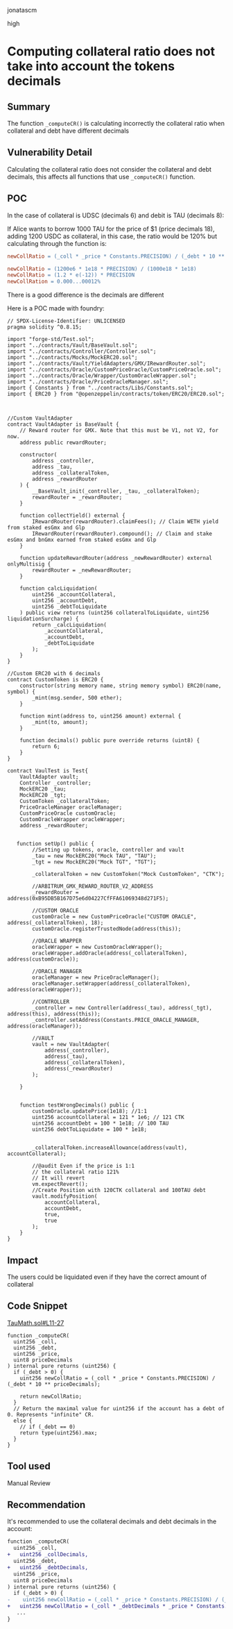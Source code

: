 jonatascm

high

# Computing collateral ratio does not take into account the tokens decimals

## Summary

The function `_computeCR()` is calculating incorrectly the collateral ratio when collateral and debt have different decimals

## Vulnerability Detail

Calculating the collateral ratio does not consider the collateral and debt decimals, this affects all functions that use `_computeCR()` function.

## POC

In the case of collateral is UDSC (decimals 6) and debit is TAU (decimals 8):

If Alice wants to borrow 1000 TAU for the price of $1 (price decimals 18), adding 1200 USDC as collateral, in this case, the ratio would be 120% but calculating through the function is:

```makefile
newCollRatio = (_coll * _price * Constants.PRECISION) / (_debt * 10 ** priceDecimals);

newCollRatio = (1200e6 * 1e18 * PRECISION) / (1000e18 * 1e18)
newCollRatio = (1.2 * e(-12)) * PRECISION
newCollRation = 0.000...00012%
```

There is a good difference is the decimals are different

Here is a POC made with foundry:
```solidity
// SPDX-License-Identifier: UNLICENSED
pragma solidity ^0.8.15;

import "forge-std/Test.sol";
import "../contracts/Vault/BaseVault.sol";
import "../contracts/Controller/Controller.sol";
import "../contracts/Mocks/MockERC20.sol";
import "../contracts/Vault/YieldAdapters/GMX/IRewardRouter.sol";
import "../contracts/Oracle/CustomPriceOracle/CustomPriceOracle.sol";
import "../contracts/Oracle/Wrapper/CustomOracleWrapper.sol";
import "../contracts/Oracle/PriceOracleManager.sol";
import { Constants } from "../contracts/Libs/Constants.sol";
import { ERC20 } from "@openzeppelin/contracts/token/ERC20/ERC20.sol";



//Custom VaultAdapter 
contract VaultAdapter is BaseVault {
    // Reward router for GMX. Note that this must be V1, not V2, for now.
    address public rewardRouter;

    constructor(
        address _controller,
        address _tau,
        address _collateralToken,
        address _rewardRouter
    ) {
        __BaseVault_init(_controller, _tau, _collateralToken);
        rewardRouter = _rewardRouter;
    }

    function collectYield() external {
        IRewardRouter(rewardRouter).claimFees(); // Claim WETH yield from staked esGmx and Glp
        IRewardRouter(rewardRouter).compound(); // Claim and stake esGmx and bnGmx earned from staked esGmx and Glp
    }

    function updateRewardRouter(address _newRewardRouter) external onlyMultisig {
        rewardRouter = _newRewardRouter;
    }

    function calcLiquidation(
        uint256 _accountCollateral,
        uint256 _accountDebt,
        uint256 _debtToLiquidate
    ) public view returns (uint256 collateralToLiquidate, uint256 liquidationSurcharge) {
        return _calcLiquidation(
            _accountCollateral,
            _accountDebt,
            _debtToLiquidate
        );
    }
}

//Custom ERC20 with 6 decimals
contract CustomToken is ERC20 {
    constructor(string memory name, string memory symbol) ERC20(name, symbol) {
        _mint(msg.sender, 500 ether);
    }

    function mint(address to, uint256 amount) external {
        _mint(to, amount);
    }

    function decimals() public pure override returns (uint8) {
        return 6;
    }
}

contract VaulTest is Test{
    VaultAdapter vault;
    Controller _controller;
    MockERC20 _tau;
    MockERC20 _tgt;
    CustomToken _collateralToken;
    PriceOracleManager oracleManager;
    CustomPriceOracle customOracle;
    CustomOracleWrapper oracleWrapper;
    address _rewardRouter;


   function setUp() public {
        //Setting up tokens, oracle, controller and vault
        _tau = new MockERC20("Mock TAU", "TAU");
        _tgt = new MockERC20("Mock TGT", "TGT");

        _collateralToken = new CustomToken("Mock CustomToken", "CTK");

        //ARBITRUM_GMX_REWARD_ROUTER_V2_ADDRESS    
        _rewardRouter = address(0xB95DB5B167D75e6d04227CfFFA61069348d271F5);

        //CUSTOM ORACLE
        customOracle = new CustomPriceOracle("CUSTOM ORACLE", address(_collateralToken), 18);
        customOracle.registerTrustedNode(address(this));
        
        //ORACLE WRAPPER
        oracleWrapper = new CustomOracleWrapper();
        oracleWrapper.addOracle(address(_collateralToken), address(customOracle));

        //ORACLE MANAGER
        oracleManager = new PriceOracleManager();
        oracleManager.setWrapper(address(_collateralToken), address(oracleWrapper));

        //CONTROLLER
        _controller = new Controller(address(_tau), address(_tgt), address(this), address(this));
        _controller.setAddress(Constants.PRICE_ORACLE_MANAGER, address(oracleManager));
        
        //VAULT
        vault = new VaultAdapter(
            address(_controller),
            address(_tau),
            address(_collateralToken),
            address(_rewardRouter)
        );

    }


    function testWrongDecimals() public {
        customOracle.updatePrice(1e18); //1:1
        uint256 accountCollateral = 121 * 1e6; // 121 CTK
        uint256 accountDebt = 100 * 1e18; // 100 TAU
        uint256 debtToLiquidate = 100 * 1e18;
        
        
        _collateralToken.increaseAllowance(address(vault), accountCollateral);

        //@audit Even if the price is 1:1
        // the collateral ratio 121%
        // It will revert
        vm.expectRevert();
        //Create Position with 120CTK collateral and 100TAU debt
        vault.modifyPosition(
            accountCollateral,
            accountDebt,
            true,
            true
        );
    }
}

```

## Impact

The users could be liquidated even if they have the correct amount of collateral

## Code Snippet

[TauMath.sol#L11-27](https://github.com/sherlock-audit/2023-03-taurus-jonatascm/tree/main/taurus-contracts/contracts/Libs/TauMath.sol#L11-27)

```solidity
function _computeCR(
  uint256 _coll,
  uint256 _debt,
  uint256 _price,
  uint8 priceDecimals
) internal pure returns (uint256) {
  if (_debt > 0) {
    uint256 newCollRatio = (_coll * _price * Constants.PRECISION) / (_debt * 10 ** priceDecimals);

    return newCollRatio;
  }
  // Return the maximal value for uint256 if the account has a debt of 0. Represents "infinite" CR.
  else {
    // if (_debt == 0)
    return type(uint256).max;
  }
}
```

## Tool used

Manual Review

## Recommendation

It's recommended to use the collateral decimals and debt decimals in the account:

```diff
function _computeCR(
  uint256 _coll,
+	uint256 _collDecimals,
  uint256 _debt,
+	uint256 _debtDecimals,
  uint256 _price,
  uint8 priceDecimals
) internal pure returns (uint256) {
  if (_debt > 0) {
-    uint256 newCollRatio = (_coll * _price * Constants.PRECISION) / (_debt * 10 ** priceDecimals);
+   uint256 newCollRatio = (_coll * _debtDecimals * _price * Constants.PRECISION) / (_debt * _collDecimals * 10 ** priceDecimals);
   ... 
}
```